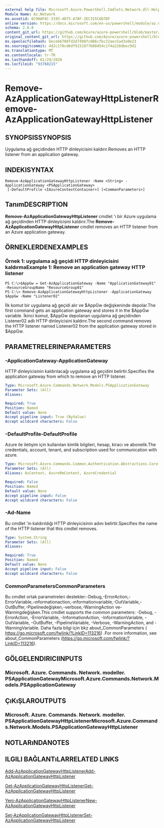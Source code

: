 ```yaml
---
external help file: Microsoft.Azure.PowerShell.Cmdlets.Network.dll-Help.xml
Module Name: Az.Network
ms.assetid: 6C90AF6C-3193-4D75-A78F-3EC315C6D7DF
online version: https://docs.microsoft.com/en-us/powershell/module/az.network/remove-azapplicationgatewayhttplistener
schema: 2.0.0
content_git_url: https://github.com/Azure/azure-powershell/blob/master/src/Network/Network/help/Remove-AzApplicationGatewayHttpListener.md
original_content_git_url: https://github.com/Azure/azure-powershell/blob/master/src/Network/Network/help/Remove-AzApplicationGatewayHttpListener.md
ms.openlocfilehash: beceb6788fd2d7498fc886cfbc22aec5ad3a9e23
ms.sourcegitcommit: 4d2c178cd6df9151877b08d54c1f4a228dbec9d1
ms.translationtype: MT
ms.contentlocale: tr-TR
ms.lasthandoff: 01/29/2020
ms.locfileid: "93760215"
---
```

# <span data-ttu-id="df499-101">Remove-AzApplicationGatewayHttpListener</span><span class="sxs-lookup"><span data-stu-id="df499-101">Remove-AzApplicationGatewayHttpListener</span></span>

## <span data-ttu-id="df499-102">SYNOPSIS</span><span class="sxs-lookup"><span data-stu-id="df499-102">SYNOPSIS</span></span>
<span data-ttu-id="df499-103">Uygulama ağ geçidinden HTTP dinleyicisini kaldırır.</span><span class="sxs-lookup"><span data-stu-id="df499-103">Removes an HTTP listener from an application gateway.</span></span>

## <span data-ttu-id="df499-104">INDEKI</span><span class="sxs-lookup"><span data-stu-id="df499-104">SYNTAX</span></span>

```
Remove-AzApplicationGatewayHttpListener -Name <String> -ApplicationGateway <PSApplicationGateway>
 [-DefaultProfile <IAzureContextContainer>] [<CommonParameters>]
```

## <span data-ttu-id="df499-105">Tanım</span><span class="sxs-lookup"><span data-stu-id="df499-105">DESCRIPTION</span></span>
<span data-ttu-id="df499-106">**Remove-AzApplicationGatewayHttpListener** cmdlet 'ı bir Azure uygulama ağ geçidinden HTTP dinleyicisini kaldırır.</span><span class="sxs-lookup"><span data-stu-id="df499-106">The **Remove-AzApplicationGatewayHttpListener** cmdlet removes an HTTP listener from an Azure application gateway.</span></span>

## <span data-ttu-id="df499-107">ÖRNEKLERDEN</span><span class="sxs-lookup"><span data-stu-id="df499-107">EXAMPLES</span></span>

### <span data-ttu-id="df499-108">Örnek 1: uygulama ağ geçidi HTTP dinleyicisini kaldırma</span><span class="sxs-lookup"><span data-stu-id="df499-108">Example 1: Remove an application gateway HTTP listener</span></span>
```
PS C:\>$AppGw = Get-AzApplicationGateway -Name "ApplicationGateway01" -ResourceGroupName "ResourceGroup01"
PS C:\> Remove-AzApplicationGatewayHttpListener -ApplicationGateway $AppGw -Name "Listener02"
```

<span data-ttu-id="df499-109">İlk komut bir uygulama ağ geçidi alır ve $AppGw değişkeninde depolar.</span><span class="sxs-lookup"><span data-stu-id="df499-109">The first command gets an application gateway and stores it in the $AppGw variable.</span></span>
<span data-ttu-id="df499-110">İkinci komut, $AppGw depolanan uygulama ağ geçidinden Listener02 adlı HTTP dinleyicisini kaldırır.</span><span class="sxs-lookup"><span data-stu-id="df499-110">The second command removes the HTTP listener named Listener02 from the application gateway stored in $AppGw.</span></span>

## <span data-ttu-id="df499-111">PARAMETRELERINE</span><span class="sxs-lookup"><span data-stu-id="df499-111">PARAMETERS</span></span>

### <span data-ttu-id="df499-112">-ApplicationGateway</span><span class="sxs-lookup"><span data-stu-id="df499-112">-ApplicationGateway</span></span>
<span data-ttu-id="df499-113">HTTP dinleyicisinin kaldırılacağı uygulama ağ geçidini belirtir.</span><span class="sxs-lookup"><span data-stu-id="df499-113">Specifies the application gateway from which to remove an HTTP listener.</span></span>

```yaml
Type: Microsoft.Azure.Commands.Network.Models.PSApplicationGateway
Parameter Sets: (All)
Aliases:

Required: True
Position: Named
Default value: None
Accept pipeline input: True (ByValue)
Accept wildcard characters: False
```

### <span data-ttu-id="df499-114">-DefaultProfile</span><span class="sxs-lookup"><span data-stu-id="df499-114">-DefaultProfile</span></span>
<span data-ttu-id="df499-115">Azure ile iletişim için kullanılan kimlik bilgileri, hesap, kiracı ve abonelik.</span><span class="sxs-lookup"><span data-stu-id="df499-115">The credentials, account, tenant, and subscription used for communication with azure.</span></span>

```yaml
Type: Microsoft.Azure.Commands.Common.Authentication.Abstractions.Core.IAzureContextContainer
Parameter Sets: (All)
Aliases: AzContext, AzureRmContext, AzureCredential

Required: False
Position: Named
Default value: None
Accept pipeline input: False
Accept wildcard characters: False
```

### <span data-ttu-id="df499-116">-Ad</span><span class="sxs-lookup"><span data-stu-id="df499-116">-Name</span></span>
<span data-ttu-id="df499-117">Bu cmdlet 'in kaldırıldığı HTTP dinleyicisinin adını belirtir.</span><span class="sxs-lookup"><span data-stu-id="df499-117">Specifies the name of the HTTP listener that this cmdlet removes.</span></span>

```yaml
Type: System.String
Parameter Sets: (All)
Aliases:

Required: True
Position: Named
Default value: None
Accept pipeline input: False
Accept wildcard characters: False
```

### <span data-ttu-id="df499-118">CommonParameters</span><span class="sxs-lookup"><span data-stu-id="df499-118">CommonParameters</span></span>
<span data-ttu-id="df499-119">Bu cmdlet ortak parametreleri destekler:-Debug,-ErrorAction,-ErrorVariable,-ınformationaction,-ınformationvariable,-OutVariable,-OutBuffer,-Pipelinedeğişken,-verbose,-WarningAction ve-Warningdeğişken.</span><span class="sxs-lookup"><span data-stu-id="df499-119">This cmdlet supports the common parameters: -Debug, -ErrorAction, -ErrorVariable, -InformationAction, -InformationVariable, -OutVariable, -OutBuffer, -PipelineVariable, -Verbose, -WarningAction, and -WarningVariable.</span></span> <span data-ttu-id="df499-120">Daha fazla bilgi için bkz about_CommonParameters ( https://go.microsoft.com/fwlink/?LinkID=113216) .</span><span class="sxs-lookup"><span data-stu-id="df499-120">For more information, see about_CommonParameters (https://go.microsoft.com/fwlink/?LinkID=113216).</span></span>

## <span data-ttu-id="df499-121">GÖLGELENDIRICI</span><span class="sxs-lookup"><span data-stu-id="df499-121">INPUTS</span></span>

### <span data-ttu-id="df499-122">Microsoft. Azure. Commands. Network. modeller. PSApplicationGateway</span><span class="sxs-lookup"><span data-stu-id="df499-122">Microsoft.Azure.Commands.Network.Models.PSApplicationGateway</span></span>

## <span data-ttu-id="df499-123">ÇıKıŞLAR</span><span class="sxs-lookup"><span data-stu-id="df499-123">OUTPUTS</span></span>

### <span data-ttu-id="df499-124">Microsoft. Azure. Commands. Network. modeller. PSApplicationGatewayHttpListener</span><span class="sxs-lookup"><span data-stu-id="df499-124">Microsoft.Azure.Commands.Network.Models.PSApplicationGatewayHttpListener</span></span>

## <span data-ttu-id="df499-125">NOTLARıNDA</span><span class="sxs-lookup"><span data-stu-id="df499-125">NOTES</span></span>

## <span data-ttu-id="df499-126">ILGILI BAĞLANTıLAR</span><span class="sxs-lookup"><span data-stu-id="df499-126">RELATED LINKS</span></span>

[<span data-ttu-id="df499-127">Add-AzApplicationGatewayHttpListener</span><span class="sxs-lookup"><span data-stu-id="df499-127">Add-AzApplicationGatewayHttpListener</span></span>](./Add-AzApplicationGatewayHttpListener.md)

[<span data-ttu-id="df499-128">Get-AzApplicationGatewayHttpListener</span><span class="sxs-lookup"><span data-stu-id="df499-128">Get-AzApplicationGatewayHttpListener</span></span>](./Get-AzApplicationGatewayHttpListener.md)

[<span data-ttu-id="df499-129">Yeni-AzApplicationGatewayHttpListener</span><span class="sxs-lookup"><span data-stu-id="df499-129">New-AzApplicationGatewayHttpListener</span></span>](./New-AzApplicationGatewayHttpListener.md)

[<span data-ttu-id="df499-130">Set-AzApplicationGatewayHttpListener</span><span class="sxs-lookup"><span data-stu-id="df499-130">Set-AzApplicationGatewayHttpListener</span></span>](./Set-AzApplicationGatewayHttpListener.md)


